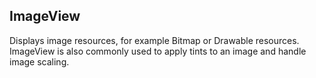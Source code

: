 ## ImageView 

Displays image resources, for example Bitmap or Drawable resources. ImageView is also commonly used to apply tints to an image and handle image scaling.

